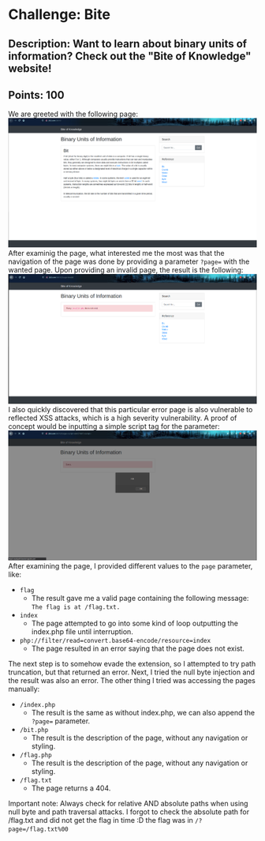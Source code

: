 # Challenge: Bite

## Description: Want to learn about binary units of information? Check out the "Bite of Knowledge" website! 

## Points: 100

We are greeted with the following page:
<img src="assets/1.png">
After examinig the page, what interested me the most was that the navigation of the page was done by providing a parameter `?page=` with the wanted page. Upon providing an invalid page, the result is the following:
<img src="assets/2.png">
I also quickly discovered that this particular error page is also vulnerable to reflected XSS attacks, which is a high severity vulnerability. A proof of concept would be inputting a simple script tag for the parameter:
<img src="assets/ref-xss1.png">
After examining the page, I provided different values to the `page` parameter, like:
- `flag`
    - The result gave me a valid page containing the following message: `The flag is at /flag.txt.`
- `index`
    - The page attempted to go into some kind of loop outputting the index.php file until interruption.
- `php://filter/read=convert.base64-encode/resource=index`
    - The page resulted in an error saying that the page does not exist.

The next step is to somehow evade the extension, so I attempted to try path truncation, but that returned an error. Next, I tried the null byte injection and the result was also an error. The other thing I tried was accessing the pages manually:
- `/index.php`
    - The result is the same as without index.php, we can also append the `?page=` parameter.
- `/bit.php`
    - The result is the description of the page, without any navigation or styling.
- `/flag.php`
    - The result is the description of the page, without any navigation or styling.
- `/flag.txt`
    - The page returns a 404.

Important note: Always check for relative AND absolute paths when using null byte and path traversal attacks. I forgot to check the absolute path for /flag.txt and did not get the flag in time :D the flag was in `/?page=/flag.txt%00`